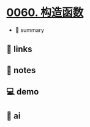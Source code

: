# [0060. 构造函数](https://github.com/Tdahuyou/javascript/tree/main/0060.%20%E6%9E%84%E9%80%A0%E5%87%BD%E6%95%B0)

- 📝 summary

## 🔗 links
## 📒 notes
## 💻 demo
## 🤖 ai
